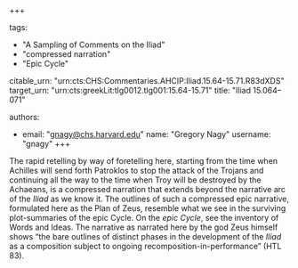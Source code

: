+++

tags:
- "A Sampling of Comments on the Iliad"
- "compressed narration"
- "Epic Cycle"

citable_urn: "urn:cts:CHS:Commentaries.AHCIP:Iliad.15.64-15.71.R83dXDS"
target_urn: "urn:cts:greekLit:tlg0012.tlg001:15.64-15.71"
title: "Iliad 15.064–071"

authors:
- email: "gnagy@chs.harvard.edu"
  name: "Gregory Nagy"
  username: "gnagy"
+++

<p>The rapid retelling by way of foretelling here, starting from the time when Achilles will send forth Patroklos to stop the attack of the Trojans and continuing all the way to the time when Troy will be destroyed by the Achaeans, is a compressed narration that extends beyond the narrative arc of the <em>Iliad</em> as we know it. The outlines of such a compressed epic narrative, formulated here as the Plan of Zeus, resemble what we see in the surviving plot-summaries of the epic Cycle. On the <em>epic Cycle</em>, see the inventory of Words and Ideas. The narrative as narrated here by the god Zeus himself shows “the bare outlines of distinct phases in the development of the <em>Iliad</em> as a composition subject to ongoing recomposition-in-performance” (HTL 83).  </p>